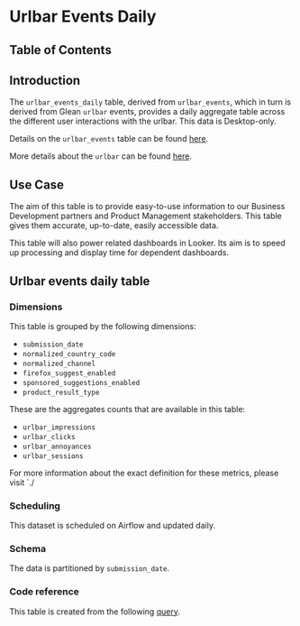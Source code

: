 # Urlbar Events Daily

## Table of Contents

<!-- toc -->

## Introduction

The `urlbar_events_daily` table, derived from `urlbar_events`, which in turn is derived from Glean `urlbar` events, provides a daily aggregate table across the different user interactions with the urlbar. This data is Desktop-only.

Details on the `urlbar_events` table can be found [here](../urlbar_events/reference.md).

More details about the `urlbar` can be found [here](https://firefox-source-docs.mozilla.org/browser/urlbar/nontechnical-overview.html).

## Use Case

The aim of this table is to provide easy-to-use information to our Business Development partners and Product Management stakeholders. This table gives them accurate, up-to-date, easily accessible data.

This table will also power related dashboards in Looker. Its aim is to speed up processing and display time for dependent dashboards.

## Urlbar events daily table

### Dimensions

This table is grouped by the following dimensions:

- `submission_date`
- `normalized_country_code`
- `normalized_channel`
- `firefox_suggest_enabled`
- `sponsored_suggestions_enabled`
- `product_result_type`

These are the aggregates counts that are available in this table:

- `urlbar_impressions`
- `urlbar_clicks`
- `urlbar_annoyances`
- `urlbar_sessions`

For more information about the exact definition for these metrics, please visit `./

### Scheduling

This dataset is scheduled on Airflow and updated daily.

### Schema

The data is partitioned by `submission_date`.

### Code reference

This table is created from the following
[query](https://github.com/mozilla/bigquery-etl/blob/main/sql/moz-fx-data-shared-prod/firefox_desktop_derived/urlbar_events_daily_v1/query.sql).
